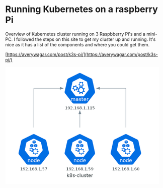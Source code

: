 # Running Kubernetes on a raspberry Pi

Overview of Kubernetes cluster running on 3 Raspbberry Pi's and a mini-PC. I followed the steps on this site to get my cluster up and running. It's nice as it has a list of the components and where you could get them.

[https://averywagar.com/post/k3s-pi/](https://averywagar.com/post/k3s-pi/)

![k8s cluster](../img/k8s-cluster-clipped.png)
